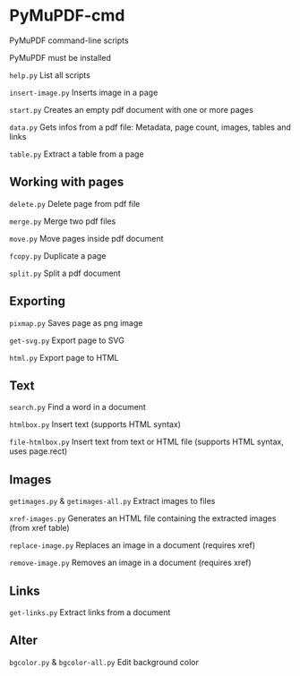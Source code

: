 # PyMuPDF-cmd

PyMuPDF command-line scripts

PyMuPDF must be installed

```help.py```            List all scripts

```insert-image.py```    Inserts image in a page

```start.py```           Creates an empty pdf document with one or more pages

```data.py```            Gets infos from a pdf file: Metadata, page count, images, tables and links 

```table.py```           Extract a table from a page


## Working with pages

```delete.py```          Delete page from pdf file 

```merge.py```           Merge two pdf files 

```move.py```            Move pages inside pdf document

```fcopy.py```           Duplicate a page

```split.py```           Split a pdf document


## Exporting

```pixmap.py```          Saves page as png image

```get-svg.py```         Export page to SVG

```html.py```            Export page to HTML


## Text

```search.py```          Find a word in a document

```htmlbox.py```         Insert text (supports HTML syntax)

```file-htmlbox.py```    Insert text from text or HTML file (supports HTML syntax, uses page.rect)


## Images

```getimages.py``` & ```getimages-all.py```   Extract images to files

```xref-images.py```     Generates an HTML file containing the extracted images (from xref table)

```replace-image.py```   Replaces an image in a document (requires xref)

```remove-image.py```    Removes an image in a document (requires xref)


## Links

```get-links.py```       Extract links from a document


## Alter

```bgcolor.py``` & ```bgcolor-all.py```       Edit background color

